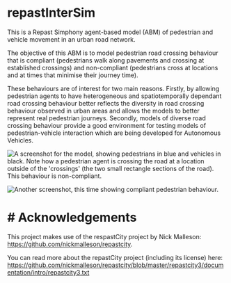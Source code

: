 # repastInterSim

This is a Repast Simphony agent-based model (ABM) of pedestrian and vehicle movement in an urban road network.

The objective of this ABM is to model pedestrian road crossing behaviour that is compliant (pedestrians walk along pavements and crossing at established crossings) and non-compliant (pedestrians cross at locations and at times that minimise their journey time).

These behaviours are of interest for two main reasons. Firstly, by allowing pedestrian agents to have heterogeneous and spatiotemporally dependant road crossing behaviour better reflects the diversity in road crossing behaviour observed in urban areas and allows the models to better represent real pedestrian journeys. Secondly, models of diverse road crossing behaviour provide a good environment for testing models of pedestrian-vehicle interaction which are being developed for Autonomous Vehicles.

![A screenshot for the model, showing pedestrians in blue and vehicles in black. Note how a pedestrian agent is crossing the road at a location outside of the 'crossings' (the two small rectangle sections of the road). This behaviour is non-compliant.](..\output\img\screenshot_non_compliant.PNG)

![Another screenshot, this time showing compliant pedestrian behaviour.](..\output\img\screenshot_compliant.PNG)


# # Acknowledgements

This project makes use of the respastCity project by Nick Malleson: https://github.com/nickmalleson/repastcity. 

You can read more about the repastCity project (including its license) here: https://github.com/nickmalleson/repastcity/blob/master/repastcity3/documentation/intro/repastcity3.txt

